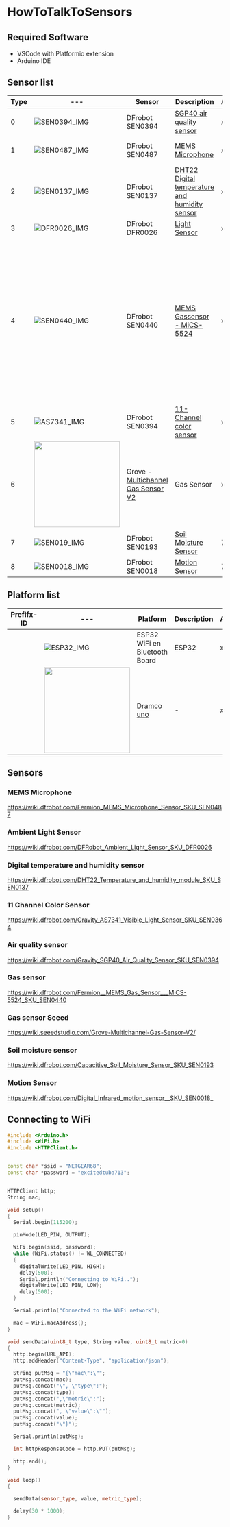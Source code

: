# HowToTalkToSensors

## Required Software

- VSCode with Platformio extension
- Arduino IDE 

## Sensor list

| Type | --- | Sensor | Description | Amount | Metrics |
| --- | --- | --- | --- | --- | --- |
| 0 | ![SEN0394_IMG] | DFrobot SEN0394 | [SGP40 air quality sensor](#air-quality-sensor) | x | 0: Air Quality index (int) |
| 1 | ![SEN0487_IMG] | DFrobot SEN0487 | [MEMS Microphone](#mems-microphone) | x | 0: Sound Intensity (0-4096) |
| 2 | ![SEN0137_IMG] | DFrobot SEN0137 | [DHT22 Digital temperature and humidity sensor](#digital-temperature-and-humidity-sensor) | x | 0: temp<br>1: humidity |
| 3 |![DFR0026_IMG] | DFrobot DFR0026 | [Light Sensor](#ambient-light-sensor) | x | x |
| 4 | ![SEN0440_IMG] | DFrobot SEN0440 | [MEMS Gassensor - MiCS-5524](#gas-sensor)  | x | 0:Methane (CH4) (1000 - 25000)PPM<br>1: Ethanol          (C2H5OH) (10   - 500)PPM<br>2: Hydrogen         (H2)     (1    - 1000)PPM<br> 3: Ammonia          (NH3)    (1    - 500)PPM<br> 4: Carbon Monoxide  (CO)     (1    - 1000)PPM |
| 5 | ![AS7341_IMG] | DFrobot SEN0394 | [11-Channel color sensor]("11-channel-color-sensor) | x | x |
| 6 | <img src="https://files.seeedstudio.com/wiki/Grove-Multichannel_Gas_Sensor/img/Grove-Multichannel_Gas_Sensor_V2_101020820/IMG/04.png" width="200"> | Grove - [Multichannel Gas Sensor V2](#gas-sensor-seeed) | Gas Sensor | x | x |
| 7 | ![SEN019_IMG] | DFrobot SEN0193 | [Soil Moisture Sensor]("soil-moisture-sensor) | 7 | 0: moisture level |
| 8 | ![SEN0018_IMG] | DFrobot SEN0018 | [Motion Sensor]("motion-sensor) | 7 | Digital |

[SEN0487_IMG]: https://www.tinytronics.nl/shop/image/cache/catalog/products/product-003985/dfrobot-fermion-mems-microphone-module-200x200.jpg
[DFR0026_IMG]: https://www.tinytronics.nl/shop/image/cache/catalog/products_2022/dfrobot-gravity-analog-ambient-light-sensor-1-6000lx-200x200.jpg
[SEN0137_IMG]: https://www.tinytronics.nl/shop/image/cache/catalog/products/product-003935/dfrobot-gravity-dht22-temperature-and-humidity-sensor-with-cable-front-200x200.jpg
[SEN0440_IMG]: https://www.tinytronics.nl/shop/image/cache/catalog/products/product-003991/dfrobot-fermion-mems-gas-sensor-mics-5524-200x200.jpg
[SEN0394_IMG]: https://www.tinytronics.nl/shop/image/cache/catalog/products/product-003995/dfrobot-gravity-sgp40-air-quality-sensor-200x200.jpg
[AS7341_IMG]: https://www.tinytronics.nl/shop/image/cache/catalog/products/product-004002/dfrobot-gravity-as7341-11-channel-visible-light-sensor-back-200x200.jpg 
[SEN019_IMG]: https://www.tinytronics.nl/shop/image/cache/catalog/products/product-003939/dfrobot-gravity-capacitive-soil-moisture-sensor-front-side-200x200.jpg 
[SEN0018_IMG]: https://www.tinytronics.nl/shop/image/cache/catalog/products/product-003981/dfrobot-gravitiy-digital-ir-motion-sensor-200x200.jpg

## Platform list

| Prefifx-ID | --- | Platform | Description | Amount | Link |
| --- | --- | --- | --- | --- | --- |
|  | ![ESP32_IMG] | ESP32 WiFi en Bluetooth Board  | ESP32 | x |  |
|  | <img src="https://dramco.be/projects/dramco-uno/img/1-arduino-blink.gif" width="200"> | [Dramco uno](https://dramco.be/projects/dramco-uno/)  | - | x |  |

[ESP32_IMG]: https://www.tinytronics.nl/shop/image/cache/data/product-1443/esp32%20cp2102%20dev%20board%20v1%201-200x200.jpg



## Sensors

### MEMS Microphone

https://wiki.dfrobot.com/Fermion_MEMS_Microphone_Sensor_SKU_SEN0487

### Ambient Light Sensor

https://wiki.dfrobot.com/DFRobot_Ambient_Light_Sensor_SKU_DFR0026

### Digital temperature and humidity sensor

https://wiki.dfrobot.com/DHT22_Temperature_and_humidity_module_SKU_SEN0137

### 11 Channel Color Sensor

https://wiki.dfrobot.com/Gravity_AS7341_Visible_Light_Sensor_SKU_SEN0364

### Air quality sensor

https://wiki.dfrobot.com/Gravity_SGP40_Air_Quality_Sensor_SKU_SEN0394

### Gas sensor

https://wiki.dfrobot.com/Fermion__MEMS_Gas_Sensor___MiCS-5524_SKU_SEN0440

### Gas sensor Seeed

https://wiki.seeedstudio.com/Grove-Multichannel-Gas-Sensor-V2/

### Soil moisture sensor

https://wiki.dfrobot.com/Capacitive_Soil_Moisture_Sensor_SKU_SEN0193

### Motion Sensor

https://wiki.dfrobot.com/Digital_Infrared_motion_sensor__SKU_SEN0018_

## Connecting to WiFi

```cpp
#include <Arduino.h>
#include <WiFi.h>
#include <HTTPClient.h>


const char *ssid = "NETGEAR68";
const char *password = "excitedtuba713";


HTTPClient http;
String mac;

void setup()
{
  Serial.begin(115200);

  pinMode(LED_PIN, OUTPUT);

  WiFi.begin(ssid, password);
  while (WiFi.status() != WL_CONNECTED)
  {
    digitalWrite(LED_PIN, HIGH);
    delay(500);
    Serial.println("Connecting to WiFi..");
    digitalWrite(LED_PIN, LOW);
    delay(500);
  }

  Serial.println("Connected to the WiFi network");

  mac = WiFi.macAddress();
}

void sendData(uint8_t type, String value, uint8_t metric=0)
{
  http.begin(URL_API);
  http.addHeader("Content-Type", "application/json");

  String putMsg = "{\"mac\":\"";
  putMsg.concat(mac);
  putMsg.concat("\", \"type\":");
  putMsg.concat(type);
  putMsg.concat(",\"metric\":");
  putMsg.concat(metric);
  putMsg.concat(", \"value\":\"");
  putMsg.concat(value);
  putMsg.concat("\"}");

  Serial.println(putMsg);

  int httpResponseCode = http.PUT(putMsg);

  http.end();
}

void loop()
{

  sendData(sensor_type, value, metric_type);

  delay(30 * 1000);
}

```

